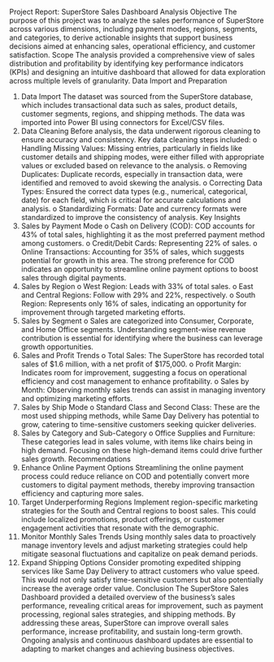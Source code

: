 Project Report: SuperStore Sales Dashboard Analysis
Objective
The purpose of this project was to analyze the sales performance of SuperStore across various 
dimensions, including payment modes, regions, segments, and categories, to derive actionable 
insights that support business decisions aimed at enhancing sales, operational efficiency, and 
customer satisfaction.
Scope
The analysis provided a comprehensive view of sales distribution and profitability by identifying key 
performance indicators (KPIs) and designing an intuitive dashboard that allowed for data exploration 
across multiple levels of granularity.
Data Import and Preparation
1. Data Import
The dataset was sourced from the SuperStore database, which includes transactional data 
such as sales, product details, customer segments, regions, and shipping methods. The data 
was imported into Power BI using connectors for Excel/CSV files.
2. Data Cleaning
Before analysis, the data underwent rigorous cleaning to ensure accuracy and consistency. 
Key data cleaning steps included:
o Handling Missing Values: Missing entries, particularly in fields like customer details 
and shipping modes, were either filled with appropriate values or excluded based on 
relevance to the analysis.
o Removing Duplicates: Duplicate records, especially in transaction data, were 
identified and removed to avoid skewing the analysis.
o Correcting Data Types: Ensured the correct data types (e.g., numerical, categorical, 
date) for each field, which is critical for accurate calculations and analysis.
o Standardizing Formats: Date and currency formats were standardized to improve the 
consistency of analysis.
Key Insights
1. Sales by Payment Mode
o Cash on Delivery (COD): COD accounts for 43% of total sales, highlighting it as the 
most preferred payment method among customers.
o Credit/Debit Cards: Representing 22% of sales.
o Online Transactions: Accounting for 35% of sales, which suggests potential for 
growth in this area. The strong preference for COD indicates an opportunity to 
streamline online payment options to boost sales through digital payments.
2. Sales by Region
o West Region: Leads with 33% of total sales.
o East and Central Regions: Follow with 29% and 22%, respectively.
o South Region: Represents only 16% of sales, indicating an opportunity for 
improvement through targeted marketing efforts.
3. Sales by Segment
o Sales are categorized into Consumer, Corporate, and Home Office segments. 
Understanding segment-wise revenue contribution is essential for identifying where 
the business can leverage growth opportunities.
4. Sales and Profit Trends
o Total Sales: The SuperStore has recorded total sales of $1.6 million, with a net profit 
of $175,000.
o Profit Margin: Indicates room for improvement, suggesting a focus on operational 
efficiency and cost management to enhance profitability.
o Sales by Month: Observing monthly sales trends can assist in managing inventory 
and optimizing marketing efforts.
5. Sales by Ship Mode
o Standard Class and Second Class: These are the most used shipping methods, while 
Same Day Delivery has potential to grow, catering to time-sensitive customers 
seeking quicker deliveries.
6. Sales by Category and Sub-Category
o Office Supplies and Furniture: These categories lead in sales volume, with items like 
chairs being in high demand. Focusing on these high-demand items could drive 
further sales growth.
Recommendations
1. Enhance Online Payment Options
Streamlining the online payment process could reduce reliance on COD and potentially 
convert more customers to digital payment methods, thereby improving transaction 
efficiency and capturing more sales.
2. Target Underperforming Regions
Implement region-specific marketing strategies for the South and Central regions to boost 
sales. This could include localized promotions, product offerings, or customer engagement 
activities that resonate with the demographic.
3. Monitor Monthly Sales Trends
Using monthly sales data to proactively manage inventory levels and adjust marketing 
strategies could help mitigate seasonal fluctuations and capitalize on peak demand periods.
4. Expand Shipping Options
Consider promoting expedited shipping services like Same Day Delivery to attract customers 
who value speed. This would not only satisfy time-sensitive customers but also potentially 
increase the average order value.
Conclusion
The SuperStore Sales Dashboard provided a detailed overview of the business’s sales performance, 
revealing critical areas for improvement, such as payment processing, regional sales strategies, and 
shipping methods. By addressing these areas, SuperStore can improve overall sales performance, 
increase profitability, and sustain long-term growth. Ongoing analysis and continuous dashboard 
updates are essential to adapting to market changes and achieving business objectives.
